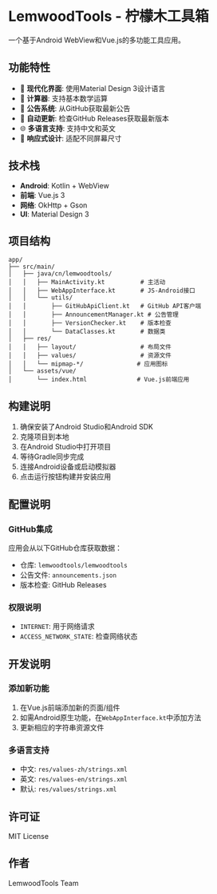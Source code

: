 # LemwoodTools - 柠檬木工具箱

一个基于Android WebView和Vue.js的多功能工具应用。

## 功能特性

- 📱 **现代化界面**: 使用Material Design 3设计语言
- 🧮 **计算器**: 支持基本数学运算
- 📢 **公告系统**: 从GitHub获取最新公告
- 🔄 **自动更新**: 检查GitHub Releases获取最新版本
- 🌐 **多语言支持**: 支持中文和英文
- 📱 **响应式设计**: 适配不同屏幕尺寸

## 技术栈

- **Android**: Kotlin + WebView
- **前端**: Vue.js 3
- **网络**: OkHttp + Gson
- **UI**: Material Design 3

## 项目结构

```
app/
├── src/main/
│   ├── java/cn/lemwoodtools/
│   │   ├── MainActivity.kt          # 主活动
│   │   ├── WebAppInterface.kt       # JS-Android接口
│   │   └── utils/
│   │       ├── GitHubApiClient.kt   # GitHub API客户端
│   │       ├── AnnouncementManager.kt # 公告管理
│   │       ├── VersionChecker.kt    # 版本检查
│   │       └── DataClasses.kt       # 数据类
│   ├── res/
│   │   ├── layout/                  # 布局文件
│   │   ├── values/                  # 资源文件
│   │   └── mipmap-*/               # 应用图标
│   └── assets/vue/
│       └── index.html              # Vue.js前端应用
```

## 构建说明

1. 确保安装了Android Studio和Android SDK
2. 克隆项目到本地
3. 在Android Studio中打开项目
4. 等待Gradle同步完成
5. 连接Android设备或启动模拟器
6. 点击运行按钮构建并安装应用

## 配置说明

### GitHub集成
应用会从以下GitHub仓库获取数据：
- 仓库: `lemwoodtools/lemwoodtools`
- 公告文件: `announcements.json`
- 版本检查: GitHub Releases

### 权限说明
- `INTERNET`: 用于网络请求
- `ACCESS_NETWORK_STATE`: 检查网络状态

## 开发说明

### 添加新功能
1. 在Vue.js前端添加新的页面/组件
2. 如需Android原生功能，在`WebAppInterface.kt`中添加方法
3. 更新相应的字符串资源文件

### 多语言支持
- 中文: `res/values-zh/strings.xml`
- 英文: `res/values-en/strings.xml`
- 默认: `res/values/strings.xml`

## 许可证

MIT License

## 作者

LemwoodTools Team